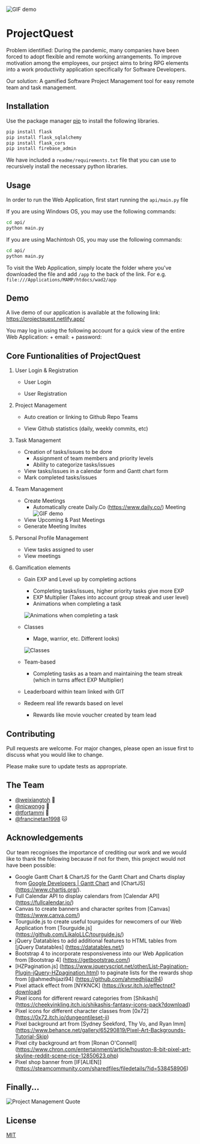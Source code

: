 ![GIF demo](readme/header.gif)

# ProjectQuest

Problem identified: During the pandemic, many companies have been forced to adopt flexible and remote working arrangements. To improve motivation among the employees, our project aims to bring RPG elements into a work productivity application specifically for Software Developers. 

Our solution: A gamified Software Project Management tool for easy remote team and task management.

## Installation

Use the package manager [pip](https://pip.pypa.io/en/stable/) to install the following libraries.

```bash
pip install flask
pip install flask_sqlalchemy
pip install flask_cors
pip install firebase_admin
```
We have included a `readme/requirements.txt` file that you can use to recursively install the necessary python libraries.

## Usage
In order to run the Web Application, first start running the `api/main.py` file 

If you are using Windows OS, you may use the following commands:
```bash
cd api/
python main.py
```

If you are using Machintosh OS, you may use the following commands:
```bash
cd api/
python main.py
```

To visit the Web Application, simply locate the folder where you've downloaded the file and add `/app` to the back of the link. For e.g. `file:///Applications/MAMP/htdocs/wad2/app`

## Demo
A live demo of our application is available at the following link: https://projectquest.netlify.app/

You may log in using the following account for a quick view of the entire Web Application:
    + email: 
    + password:

## Core Funtionalities of ProjectQuest
1. User Login & Registration
    + User Login

    + User Registration

2. Project Management
    + Auto creation or linking to Github Repo Teams
    
    + View Github statistics (daily, weekly commits, etc)

3. Task Management 
    + Creation of tasks/issues to be done
        - Assignment of team members and priority levels
        - Ability to categorize tasks/issues
    + View tasks/issues in a calendar form and Gantt chart form
    + Mark completed tasks/issues

4. Team Management
    + Create Meetings 
        - Automatically create Daily.Co (https://www.daily.co/) Meeting
        ![GIF demo](readme/header.gif)
    + View Upcoming & Past Meetings
    + Generate Meeting Invites 

5. Personal Profile Management
    + View tasks assigned to user
    + View meetings

6. Gamification elements
    + Gain EXP and Level up by completing actions 
        - Completing tasks/issues, higher priority tasks give more EXP
        - EXP Multiplier (Takes into account group streak and user level)
        - Animations when completing a task 
        
        ![Animations when completing a task](readme/gamification_complete_task.gif)
        
    + Classes
        - Mage, warrior, etc. Different looks)
        
        ![Classes](readme/characters.gif)
        
    + Team-based
        - Completing tasks as a team and maintaining the team streak (which in turns affect EXP Multiplier)
    + Leaderboard within team linked with GIT
    + Redeem real life rewards based on level
        - Rewards like movie voucher created by team lead
    
## Contributing
Pull requests are welcome. For major changes, please open an issue first to discuss what you would like to change.

Please make sure to update tests as appropriate.

**The Team**
---

+ [@weixiangtoh](https://github.com/weixiangtoh) :whale:
+ [@nicwongg](https://github.com/nicwongg) :penguin:
+ [@tfortammi](https://github.com/tfortammi) :rabbit2:
+ [@francinetan1998](https://github.com/francinetan1998) :cat:

**Acknowledgements**
---
Our team recognises the importance of crediting our work and we would like to thank the following because if not for them, this project would not have been possible:
+ Google Gantt Chart & ChartJS for the Gantt Chart and Charts display from [Google Developers | Gantt Chart](https://developers.google.com/chart/interactive/docs/gallery/ganttchart) and [ChartJS] (https://www.chartjs.org/).
+ Full Calendar API to display calendars from [Calendar API] (https://fullcalendar.io/)
+ Canvas to create banners and character sprites from [Canvas] (https://www.canva.com/)
+ Tourguide.js to create useful tourguides for newcomers of our Web Application from [Tourguide.js] (https://github.com/LikaloLLC/tourguide.js/)
+ jQuery Datatables to add additional features to HTML tables from [jQuery Datatables] (https://datatables.net/)
+ Bootstrap 4 to incorporate responsiveness into our Web Application from [Bootstrap 4] (https://getbootstrap.com/)
+ [HZPagination.js] (https://www.jqueryscript.net/other/List-Pagination-Plugin-jQuery-HZpagination.html) to paginate lists for the rewards shop from [@ahmedhijazi94] (https://github.com/ahmedhijazi94) 
+ Pixel attack effect from [NYKNCK] (https://kvsr.itch.io/effectnpt?download)
+ Pixel icons for different reward categories from [Shikashi] (https://cheekyinkling.itch.io/shikashis-fantasy-icons-pack?download)
+ Pixel icons for different character classes from [0x72] (https://0x72.itch.io/dungeontileset-ii)
+ Pixel background art from [Sydney Seekford, Thy Vo, and Ryan Imm] (https://www.behance.net/gallery/65290819/Pixel-Art-Backgrounds-Tutorial-Skip)
+ Pixel city background art from [Ronan O'Connell] (https://www.chron.com/entertainment/article/houston-8-bit-pixel-art-skyline-reddit-scene-rice-12850623.php)
+ Pixel shop banner from [IF[ALIEN]] (https://steamcommunity.com/sharedfiles/filedetails/?id=538458906)

**Finally...**
---
![Project Management Quote](readme/quote.jpg)

## License
[MIT](https://choosealicense.com/licenses/mit/)
